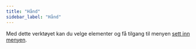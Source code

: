 ```yaml
---
title: "Hånd"
sidebar_label: "Hånd"
---
```



Med dette verktøyet kan du velge elementer og få tilgang til menyen [sett inn menyen](../insert).

